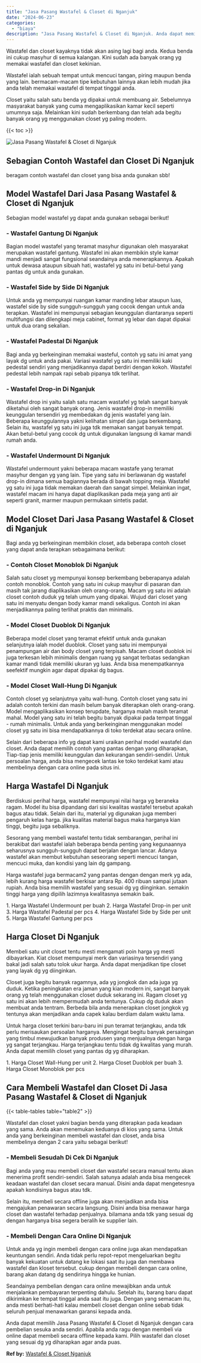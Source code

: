 ```yaml
---
title: "Jasa Pasang Wastafel & Closet di Nganjuk"
date: "2024-06-23"
categories: 
  - "biaya"
description: "Jasa Pasang Wastafel & Closet di Nganjuk. Anda dapat memilih Jasa Pasang Wastafel & Closet di Nganjuk dengan cara pembelian sesuka anda sendiri. Apabila anda..."
---
```


Wastafel dan closet kayaknya tidak akan asing lagi bagi anda. Kedua benda ini cukup masyhur di semua kalangan. Kini sudah ada banyak orang yg memakai wastafel dan closet kekinian.

Wastafel ialah sebuah tempat untuk mencuci tangan, piring maupun benda yang lain. bermacam-macam tipe kebutuhan lainnya akan lebih mudah jika anda telah memakai wastafel di tempat tinggal anda.

Closet yaitu salah satu benda yg dipakai untuk membuang air. Sebelumnya masyarakat banyak yang cuma mengaplikasikan kamar kecil seperti umumnya saja. Melainkan kini sudah berkembang dan telah ada begitu banyak orang yg menggunakan closet yg paling modern.

{{< toc >}}

![Jasa Pasang Wastafel & Closet di Nganjuk](/images/wastafel-closet-murah29.png)

## Sebagian Contoh Wastafel dan Closet Di Nganjuk

beragam contoh wastafel dan closet yang bisa anda gunakan sbb!

## Model Wastafel Dari Jasa Pasang Wastafel & Closet di Nganjuk

Sebagian model wastafel yg dapat anda gunakan sebagai berikut!

### \- Wastafel Gantung Di Nganjuk

Bagian model wastafel yang teramat masyhur digunakan oleh masyarakat merupakan wastafel gantung. Wastafel ini akan membikin style kamar mandi menjadi sangat fungsional seandainya anda menerapkannya. Apakah untuk dewasa ataupun sibuah hati, wastafel yg satu ini betul-betul yang pantas dg untuk anda gunakan.

### \- Wastafel Side by Side Di Nganjuk

Untuk anda yg mempunyai ruangan kamar manding lebar ataupun luas, wastafel side by side sungguh-sungguh yang cocok dengan untuk anda terapkan. Wastafel ini mempunyai sebagian keunggulan diantaranya seperti multifungsi dan dilengkapi meja cabinet, format yg lebar dan dapat dipakai untuk dua orang sekalian.

### \- Wastafel Padestal Di Nganjuk

Bagi anda yg berkeinginan memakai wasteful, contoh yg satu ini amat yang layak dg untuk anda pakai. Variasi wastafel yg satu ini memiliki kaki pedestal sendiri yang menjadikannya dapat berdiri dengan kokoh. Wastafel pedestal lebih nampak rapi sebab pipanya tdk terlihat.

### \- Wastafel Drop-in Di Nganjuk

Wastafel drop ini yaitu salah satu macam wastafel yg telah sangat banyak diketahui oleh sangat banyak orang. Jenis wastafel drop-in memiliki keunggulan tersendiri yg membedakan dg jenis wastafel yang lain. Beberapa keunggulannya yakni kelihatan simpel dan juga berkembang. Selain itu, wastafel yg satu ini juga tdk memakan sangat banyak tempat. Akan betul-betul yang cocok dg untuk digunakan langsung di kamar mandi rumah anda.

### \- Wastafel Undermount Di Nganjuk

Wastafel undermount yakni beberapa macam wastafe yang teramat masyhur dengan yg yang lain. Tipe yang satu ini berlawanan dg wastafel drop-in dimana semua bagiannya berada di bawah topping meja. Wastafel yg satu ini juga tidak memakan daerah dan sangat simpel. Melainkan ingat, wastafel macam ini hanya dapat diaplikasikan pada meja yang anti air seperti granit, marmer maupun permukaan sintetis padat.

## Model Closet Dari Jasa Pasang Wastafel & Closet di Nganjuk

Bagi anda yg berkeinginan membikin closet, ada beberapa contoh closet yang dapat anda terapkan sebagaimana berikut:

### \- Contoh Closet Monoblok Di Nganjuk

Salah satu closet yg mempunyai konsep berkembang beberapanya adalah contoh monoblok. Contoh yang satu ini cukup masyhur di pasaran dan masih tak jarang diaplikasikan oleh orang-orang. Macam yg satu ini adalah closet contoh duduk yg telah umum yang dipakai. Wujud dari closet yang satu ini menyatu dengan body kamar mandi sekaligus. Contoh ini akan menjadikannya paling terlihat praktis dan minimalis.

### \- Model Closet Duoblok Di Nganjuk

Beberapa model closet yang teramat efektif untuk anda gunakan selanjutnya ialah model duoblok. Closet yang satu ini mempunyai penampungan air dan body closet yang terpisah. Macam closet duoblok ini juga terkesan lebih minimalis dengan ruang yg sangat terbatas sedangkan kamar mandi tidak memiliki ukuran yg luas. Anda bisa menempatkannya seefektif mungkin agar dapat dipakai dg bagus.

### \- Model Closet Wall-Hung Di Nganjuk

Contoh closet yg selanjutnya yaitu wall-hung. Contoh closet yang satu ini adalah contoh terkini dan masih belum banyak diterapkan oleh orang-orang. Model mengaplikasikan konsep terupdate, harganya malah masih teramat mahal. Model yang satu ini telah begitu banyak dipakai pada tempat tinggal - rumah minimalis. Untuk anda yang berkeinginan menggunakan model closet yg satu ini bisa mendapatkannya di toko terdekat atau secara online.

Selain dari beberapa info yg dapat kami uraikan perihal model wastafel dan closet. Anda dapat memilih contoh yang pantas dengan yang diharapkan, Tiap-tiap jenis memiliki keunggulan dan kekurangan sendiri-sendiri. Untuk persoalan harga, anda bisa mengecek lantas ke toko terdekat kami atau membelinya dengan cara online pada situs ini.

## Harga Wastafel Di Nganjuk

Berdiskusi perihal harga, wastafel mempunyai nilai harga yg beraneka ragam. Model itu bisa dipandang dari sisi kwalitas wastafel tersebut apakah bagus atau tidak. Selain dari itu, material yg digunakan juga memberi pengaruh kelas harga. jika kualitas material bagus maka harganya kian tinggi, begitu juga sebaliknya.

Sesorang yang membeli wastafel tentu tidak sembarangan, perihal ini berakibat dari wastafel ialah beberapa benda penting yang kegunaannya seharusnya sungguh-sungguh dapat berjalan dengan lancar. Adanya wastafel akan membut kebutuhan seseorang seperti mencuci tangan, mencuci muka, dan kondisi yang lain dg gampang.

Harga wastafel juga bermacam2 yang pantas dengan dengan merk yg ada, lebih kurang harga wastafel berkisar antara Rp. 400 ribuan sampai jutaan rupiah. Anda bisa memilih wastafel yang sesuai dg yg diinginkan. semakin tinggi harga yang dipilih lazimnya kwalitasnya semakin baik.

1\. Harga Wastafel Undermount per buah 2. Harga Wastafel Drop-in per unit 3. Harga Wastafel Padestal per pcs 4. Harga Wastafel Side by Side per unit 5. Harga Wastafel Gantung per pcs

## Harga Closet Di Nganjuk

Membeli satu unit closet tentu mesti mengamati poin harga yg mesti dibayarkan. Kiat closet mempunyai merk dan variasinya tersendiri yang bakal jadi salah satu tolok ukur harga. Anda dapat menjadikan tipe closet yang layak dg yg diinginkan.

Closet juga begitu banyak ragamnya, ada yg jongkok dan ada juga yg duduk. Ketika peningkatan era jaman yang kian modern ini, sangat banyak orang yg telah menggunakan closet duduk sekarang ini. Ragam closet yg satu ini akan lebih mempermudah anda tentunya. Cukup dg duduk akan membuat anda tentram. Berbeda bila anda menerapkan closet jongkok yg tentunya akan menjadikan anda capek kalau berdiam dalam waktu lama.

Untuk harga closet terkini baru-baru ini pun teramat terjangkau, anda tdk perlu merisaukan persoalan harganya. Mengingat begitu banyak persaingan yang timbul mewujudkan banyak produsen yang menjualnya dengan harga yg sangat terjangkau. Harga terjangkau tentu tidak dg kwalitas yang murah. Anda dapat memilih closet yang pantas dg yg diharapkan.

1\. Harga Closet Wall-Hung per unit 2. Harga Closet Duoblok per buah 3. Harga Closet Monoblok per pcs

## Cara Membeli Wastafel dan Closet Di Jasa Pasang Wastafel & Closet di Nganjuk

{{< table-tables table="table2" >}}

Wastafel dan closet yakni bagian benda yang diterapkan pada keadaan yang sama. Anda akan menemukan keduanya di kios yang sama. Untuk anda yang berkeinginan membeli wastafel dan closet, anda bisa membelinya dengan 2 cara yaitu sebagai berikut!

### \- Membeli Sesudah Di Cek Di Nganjuk

Bagi anda yang mau membeli closet dan wastafel secara manual tentu akan menerima profit sendiri-sendiri. Salah satunya adalah anda bisa mengecek keadaan wastafel dan closet secara manual. Disini anda dapat mengetesnya apakah kondisinya bagus atau tdk.

Selain itu, membeli secara offline juga akan menjadikan anda bisa mengajukan penawaran secara langsung. Disini anda bisa menawar harga closet dan wastafel terhadap penjualnya. bilamana anda tdk yang sesuai dg dengan harganya bisa segera beralih ke supplier lain.

### \- Membeli Dengan Cara Online Di Nganjuk

Untuk anda yg ingin membeli dengan cara online juga akan mendapatkan keuntungan sendiri. Anda tidak perlu repot-repot mengeluarkan begitu banyak kekuatan untuk datang ke lokasi saat itu juga dan membawa wastafel dan kloset tersebut. cukup dengan membeli dengan cara online, barang akan datang dg sendirinya hingga ke hunian.

Seandainya pembelian dengan cara online mewajibkan anda untuk menjalankan pembayaran terpenting dahulu. Setelah itu, barang baru dapat dikirimkan ke tempat tinggal anda saat itu juga. Dengan yang semacam itu, anda mesti berhati-hati kalau membeli closet dengan online sebab tidak seluruh penjual menawarkan garansi kepada anda.

Anda dapat memilih Jasa Pasang Wastafel & Closet di Nganjuk dengan cara pembelian sesuka anda sendiri. Apabila anda ragu dengan membeli via online dapat membeli secara offline kepada kami. Pilih wastafel dan closet yang sesuai dg yg diharapkan agar anda puas.

**Ref by:** [Wastafel & Closet Nganjuk](https://id.wikipedia.org/wiki/Wastafel)
